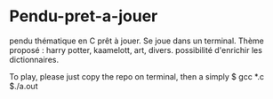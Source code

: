 # Pendu-pret-a-jouer
pendu thématique en C prêt à jouer. Se joue dans un terminal. Thème proposé : harry potter, kaamelott, art, divers. possibilité d'enrichir les dictionnaires.

To play, please just copy the repo on terminal, then a simply
$ gcc *.c
$./a.out

